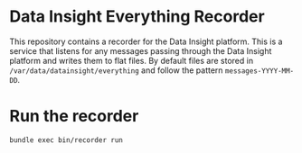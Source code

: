 # Data Insight Everything Recorder

This repository contains a recorder for the Data Insight platform. This is a service that listens for any messages
passing through the Data Insight platform and writes them to flat files.
By default files are stored in `/var/data/datainsight/everything` and follow the pattern `messages-YYYY-MM-DD`.

# Run the recorder

```bash
bundle exec bin/recorder run
```
